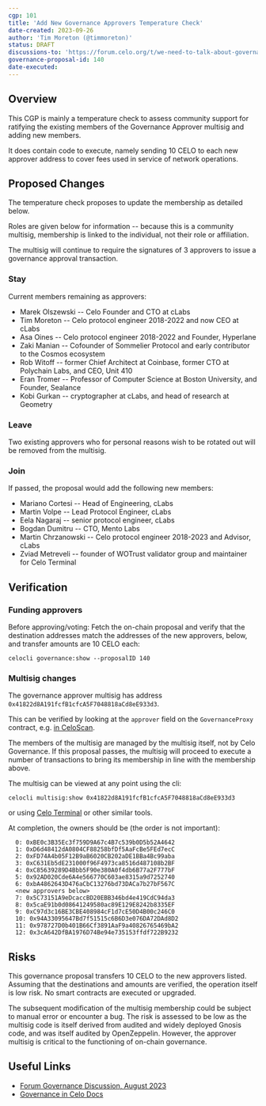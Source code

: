 ```yaml
---
cgp: 101
title: 'Add New Governance Approvers Temperature Check'
date-created: 2023-09-26
author: 'Tim Moreton (@timmoreton)'
status: DRAFT
discussions-to: 'https://forum.celo.org/t/we-need-to-talk-about-governance/6409/4?u=tim'
governance-proposal-id: 140
date-executed:
---
```


## Overview

This CGP is mainly a temperature check to assess community support for ratifying the existing members of the Governance Approver multisig and adding new members. 

It does contain code to execute, namely sending 10 CELO to each new approver address to cover fees used in service of network operations.

## Proposed Changes

The temperature check proposes to update the membership as detailed below.

Roles are given below for information -- because this is a community multisig, membership is linked to the individual, not their role or affiliation.

The multisig will continue to require the signatures of 3 approvers to issue a governance approval transaction. 

### Stay 

Current members remaining as approvers:

* Marek Olszewski -- Celo Founder and CTO at cLabs
* Tim Moreton -- Celo protocol engineer 2018-2022 and now CEO at cLabs
* Asa Oines -- Celo protocol engineer 2018-2022 and Founder, Hyperlane
* Zaki Manian -- Cofounder of Sommelier Protocol and early contributor to the Cosmos ecosystem
* Rob Witoff -- former Chief Architect at Coinbase, former CTO at Polychain Labs, and CEO, Unit 410
* Eran Tromer -- Professor of Computer Science at Boston University, and Founder, Sealance
* Kobi Gurkan -- cryptographer at cLabs, and head of research at Geometry

### Leave

Two existing approvers who for personal reasons wish to be rotated out will be removed from the multisig.

### Join

If passed, the proposal would add the following new members:

* Mariano Cortesi -- Head of Engineering, cLabs
* Martin Volpe -- Lead Protocol Engineer, cLabs
* Eela Nagaraj -- senior protocol engineer, cLabs
* Bogdan Dumitru -- CTO, Mento Labs
* Martin Chrzanowski -- Celo protocol engineer 2018-2023 and Advisor, cLabs
* Zviad Metreveli -- founder of WOTrust validator group and maintainer for Celo Terminal

## Verification

### Funding approvers

Before approving/voting: Fetch the on-chain proposal and verify that the destination addresses match the addresses of the new approvers, below, and transfer amounts are 10 CELO each:

```celocli governance:show --proposalID 140```

### Multisig changes

The governance approver multisig has address `0x41822d8A191fcfB1cfcA5F7048818aCd8eE933d3`.

This can be verified by looking at the `approver` field on the `GovernanceProxy` contract, e.g. [in CeloScan](https://celoscan.io/address/0xd533ca259b330c7a88f74e000a3faea2d63b7972#readProxyContract).

The members of the multisig are managed by the multisig itself, not by Celo Governance. If this proposal passes, the multisig will proceed to execute a number of transactions to bring its membership in line with the membership above.   

The multisig can be viewed at any point using the cli:

```celocli multisig:show 0x41822d8A191fcfB1cfcA5F7048818aCd8eE933d3```

or using [Celo Terminal](https://celoterminal.com) or other similar tools.

At completion, the owners should be (the order is not important):

```
  0: 0xBE0c3B35Ec3f759D9A67c4B7c539b0D5b52A4642
  1: 0xD6d48412dA0804CF88258bfDf5AaFcBe5FEd7ecC
  2: 0xFD74A4b05F12B9aB6020CB202aDE1BBa4Bc99aba
  3: 0xC631Eb5dE231000f96F4973ca8516d487108b2BF
  4: 0xC85639289D4Bbb5F90e380A0f4db6B77a2F777bF
  5: 0x92AD020Cde6A4e566770C603ae8315a9d7252740
  6: 0xbA4862643D476aCbC13276bd73DACa7b27bF567C
  <new approvers below>
  7: 0x5C73151A9eDcaccBD20EBB346bd4e419CdC94da3
  8: 0x5caE91b0d08641249580ac89E129E8242b8335EF
  9: 0xC97d3c16BE3CBE408984cF1d7cE50D4B00c246C0
  10: 0x94A33095647Bd7f51515c6B6D3e076DA72DAd8D2
  11: 0x978727D0b401B66Cf3891AaF9a40826765469bA2
  12: 0x3cA642DfBA1976D74Be94e735153ffdf722B9232
```

## Risks

This governance proposal transfers 10 CELO to the new approvers listed. Assuming that the destinations and amounts are verified, the operation itself is low risk. No smart contracts are executed or upgraded. 

The subsequent modification of the multisig membership could be subject to manual error or encounter a bug. The risk is assessed to be low as the multisig code is itself derived from audited and widely deployed Gnosis code, and was itself audited by OpenZeppelin. However, the approver multisig is critical to the functioning of on-chain governance.

## Useful Links

* [Forum Governance Discussion, August 2023](https://forum.celo.org/t/we-need-to-talk-about-governance/6409)
* [Governance in Celo Docs](https://docs.celo.org/protocol/governance)
